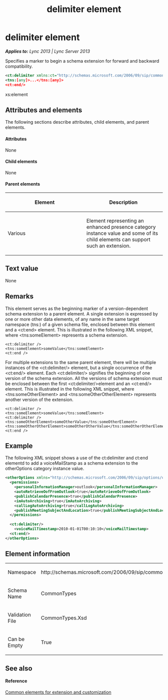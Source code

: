 ﻿---
title: delimiter element
TOCTitle: delimiter element
ms:assetid: 0b8e3cf1-3e5f-4700-bd64-f8a413a4ab22
ms:mtpsurl: https://msdn.microsoft.com/en-us/library/Dn439012(v=office.15)
ms:contentKeyID: 57094055
ms.date: 07/24/2014
mtps_version: v=office.15
dev_langs:
- xml
---

# delimiter element


_**Applies to:** Lync 2013 | Lync Server 2013_

Specifies a marker to begin a schema extension for forward and backward compatibility.

``` xml
<ct:delimiter xmlns:ct="http://schemas.microsoft.com/2006/09/sip/commontypes" />
<tns:[any]>...</tns:[any]>
<ct:end/>
```

xs:element

## Attributes and elements

The following sections describe attributes, child elements, and parent elements.

#### Attributes

None

#### Child elements

None

#### Parent elements

<table>
<colgroup>
<col style="width: 50%" />
<col style="width: 50%" />
</colgroup>
<thead>
<tr class="header">
<th><p>Element</p></th>
<th><p>Description</p></th>
</tr>
</thead>
<tbody>
<tr class="odd">
<td><p>Various</p></td>
<td><p>Element representing an enhanced presence category instance value and some of its child elements can support such an extension.</p></td>
</tr>
</tbody>
</table>


## Text value

None

## Remarks

This element serves as the beginning marker of a version-dependent schema extension to a parent element. A single extension is expressed by one or more other data elements, of any name in the same target namespace (tns:) of a given schema file, enclosed between this element and a \<ct:end\> element. This is illustrated in the following XML snippet, where \<tns:someElement\> represents a schema extension.

    <ct:delimiter />
    <tns:someElement>someValue</tns:someElement>
    <ct:end />

For multiple extensions to the same parent element, there will be multiple instances of the \<ct:delimiter/\> element, but a single occurrence of the \<ct:end/\> element. Each \<ct:delimiter/\> signifies the beginning of one version of the schema extension. All the versions of schema extension must be enclosed between the first \<ct:delimiter/\>element and an \<ct:end/\> element. This is illustrated in the following XML snippet, where \<tns:someOtherElement\> and \<tns:someOtherOtherElement\> represents another version of the extension.

    <ct:delimiter />
    <tns:someElement>someValue</tns:someElement>
    <ct:delimiter />
    <tns:someOtherElement>someOtherValue</tns:someOtherElement>
    <tns:someOtherOtherElement>someOtherOtherValue</tns:someOtherOtherElement>
    <ct:end />

## Example

The following XML snippet shows a use of the ct:delimiter and ct:end elementd to add a voiceMailStamp as a schema extension to the otherOptions category instance value.

``` xml
<otherOptions xmlns="http://schemas.microsoft.com/2006/09/sip/options/otherOptions" xmlns:ct="http://schemas.microsoft.com/2006/09/sip/commontypes">
  <permissions>
    <personalInformationManager>outlook</personalInformationManager>
    <autoRetrieveOofFromOutlook>true</autoRetrieveOofFromOutlook>
    <publishCalendarPresence>true</publishCalendarPresence>
    <imAutoArchiving>true</imAutoArchiving>
    <callLogAutoArchiving>true</callLogAutoArchiving>
    <publishMeetingSubjectAndLocation>true</publishMeetingSubjectAndLocation>
  </permissions>
    
  <ct:delimiter/>
    <voiceMailTimestamp>2010-01-01T00:10:10</voiceMailTimestamp>
  <ct:end/>
</otherOptions>
```

## Element information

<table>
<colgroup>
<col style="width: 50%" />
<col style="width: 50%" />
</colgroup>
<tbody>
<tr class="odd">
<td><p>Namespace</p></td>
<td><p>http://schemas.microsoft.com/2006/09/sip/commontypes</p></td>
</tr>
<tr class="even">
<td><p>Schema Name</p></td>
<td><p>CommonTypes</p></td>
</tr>
<tr class="odd">
<td><p>Validation File</p></td>
<td><p>CommonTypes.Xsd</p></td>
</tr>
<tr class="even">
<td><p>Can be Empty</p></td>
<td><p>True</p></td>
</tr>
</tbody>
</table>


## See also

#### Reference

[Common elements for extension and customization](common-elements-for-extension-and-customization.md)

